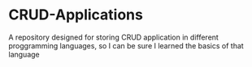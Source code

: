 CRUD-Applications
=================

A repository designed for storing CRUD application in different proggramming languages, so I can be sure I learned the basics of that language
